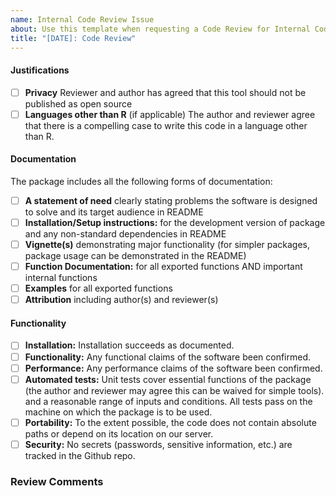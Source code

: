 ```yaml
---
name: Internal Code Review Issue
about: Use this template when requesting a Code Review for Internal Code
title: "[DATE]: Code Review"
---
```


#### Justifications
- [ ] **Privacy** Reviewer and author has agreed that this tool should not be published as open source 
- [ ] **Languages other than R** (if applicable) The author and reviewer agree that there is a compelling case to write this code in a language other than R. 

#### Documentation

The package includes all the following forms of documentation:

- [ ] **A statement of need** clearly stating problems the software is designed to solve and its target audience in README
- [ ] **Installation/Setup instructions:** for the development version of package and any non-standard dependencies in README
- [ ] **Vignette(s)** demonstrating major functionality (for simpler packages, package usage can be demonstrated in the README)
- [ ] **Function Documentation:** for all exported functions AND important internal functions
- [ ] **Examples** for all exported functions
- [ ] **Attribution** including author(s) and reviewer(s) 

#### Functionality

- [ ] **Installation:** Installation succeeds as documented.
- [ ] **Functionality:** Any functional claims of the software been confirmed.
- [ ] **Performance:** Any performance claims of the software been confirmed.
- [ ] **Automated tests:** Unit tests cover essential functions of the package (the author and reviewer may agree this can be waived for simple tools). 
   and a reasonable range of inputs and conditions. All tests pass on the machine on which the package is to be used.  
- [ ] **Portability:** To the extent possible, the code does not contain absolute paths or depend on its location on our server. 
- [ ] **Security:** No secrets (passwords, sensitive information, etc.) are tracked in the Github repo.

### Review Comments
